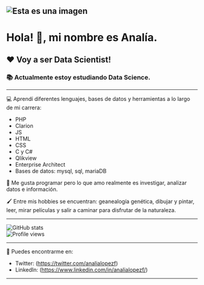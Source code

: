![Esta es una imagen](https://myoctocat.com/assets/images/base-octocat.svg)
---
# Hola! 👋, mi nombre es Analía.

## ❤️ Voy a ser Data Scientist!

### 📚 Actualmente estoy estudiando Data Science.
---
💻 Aprendí diferentes lenguajes, bases de datos y herramientas a lo largo de mi carrera:
- PHP
- Clarion
- JS
- HTML
- CSS
- C y C#
- Qlikview
- Enterprise Architect
- Bases de datos: mysql, sql, mariaDB

💞 Me gusta programar pero lo que amo realmente es investigar, analizar datos e información.

🖌️ Entre mis hobbies se encuentran: geanealogía genética, dibujar y pintar, leer, mirar películas y salir a caminar para disfrutar de la naturaleza.

---

![GitHub stats](https://github-readme-stats.vercel.app/api?username=analialopezf&show_icons=true)  
![Profile views](https://gpvc.arturio.dev/analialopezf)  

---
📩 Puedes encontrarme en:
- Twitter: (https://twitter.com/analialopezf) 
- LinkedIn: (https://www.linkedin.com/in/analialopezf/)

---
